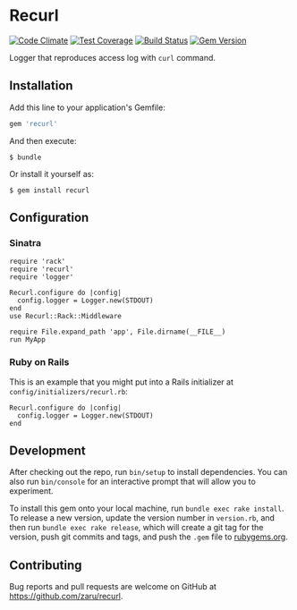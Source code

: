 # Recurl

[![Code Climate](https://codeclimate.com/github/zaru/recurl/badges/gpa.svg)](https://codeclimate.com/github/zaru/recurl)
[![Test Coverage](https://codeclimate.com/github/zaru/recurl/badges/coverage.svg)](https://codeclimate.com/github/zaru/recurl/coverage)
[![Build Status](https://travis-ci.org/zaru/recurl.svg?branch=master)](https://travis-ci.org/zaru/recurl)
[![Gem Version](https://badge.fury.io/rb/recurl.svg)](https://badge.fury.io/rb/recurl)

Logger that reproduces access log with `curl` command.

## Installation

Add this line to your application's Gemfile:

```ruby
gem 'recurl'
```

And then execute:

    $ bundle

Or install it yourself as:

    $ gem install recurl

## Configuration

### Sinatra

```
require 'rack'
require 'recurl'
require 'logger'

Recurl.configure do |config|
  config.logger = Logger.new(STDOUT)
end
use Recurl::Rack::Middleware

require File.expand_path 'app', File.dirname(__FILE__)
run MyApp
```

### Ruby on Rails

This is an example that you might put into a Rails initializer at `config/initializers/recurl.rb`:

```
Recurl.configure do |config|
  config.logger = Logger.new(STDOUT)
end
```

## Development

After checking out the repo, run `bin/setup` to install dependencies. You can also run `bin/console` for an interactive prompt that will allow you to experiment.

To install this gem onto your local machine, run `bundle exec rake install`. To release a new version, update the version number in `version.rb`, and then run `bundle exec rake release`, which will create a git tag for the version, push git commits and tags, and push the `.gem` file to [rubygems.org](https://rubygems.org).

## Contributing

Bug reports and pull requests are welcome on GitHub at https://github.com/zaru/recurl.
